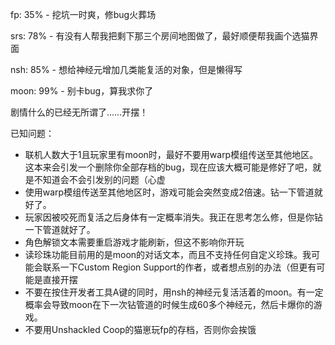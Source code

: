   fp: 35% - 挖坑一时爽，修bug火葬场

 srs: 78% - 有没有人帮我把剩下那三个房间地图做了，最好顺便帮我画个选猫界面

 nsh: 85% - 想给神经元增加几类能复活的对象，但是懒得写

moon: 99% - 别卡bug，算我求你了

剧情什么的已经无所谓了……开摆！



已知问题：
- 联机人数大于1且玩家里有moon时，最好不要用warp模组传送至其他地区。这本来会引发一个删除你全部存档的bug，现在应该大概可能是修好了吧，就是不知道会不会引发别的问题（心虚
- 使用warp模组传送至其他地区时，游戏可能会突然变成2倍速。钻一下管道就好了。
- 玩家因被咬死而复活之后身体有一定概率消失。我正在思考怎么修，但是你钻一下管道就好了。
- 角色解锁文本需要重启游戏才能刷新，但这不影响你开玩
- 读珍珠功能目前用的是moon的对话文本，而且不支持任何自定义珍珠。我可能会联系一下Custom Region Support的作者，或者想点别的办法（但更有可能是直接开摆
- 不要在按住开发者工具A键的同时，用nsh的神经元复活活着的moon。有一定概率会导致moon在下一次钻管道的时候生成60多个神经元，然后卡爆你的游戏。
- 不要用Unshackled Coop的猫崽玩fp的存档，否则你会挨饿




